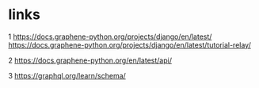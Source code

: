 # links
1
https://docs.graphene-python.org/projects/django/en/latest/ 
https://docs.graphene-python.org/projects/django/en/latest/tutorial-relay/

2
https://docs.graphene-python.org/en/latest/api/

3
https://graphql.org/learn/schema/
